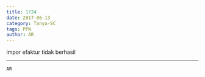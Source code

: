 ```yaml
---
title: 1724
date: 2017-06-13
category: Tanya-SC
tags: PPN
author: AR
---
```


impor efaktur tidak berhasil

---



`AR`
